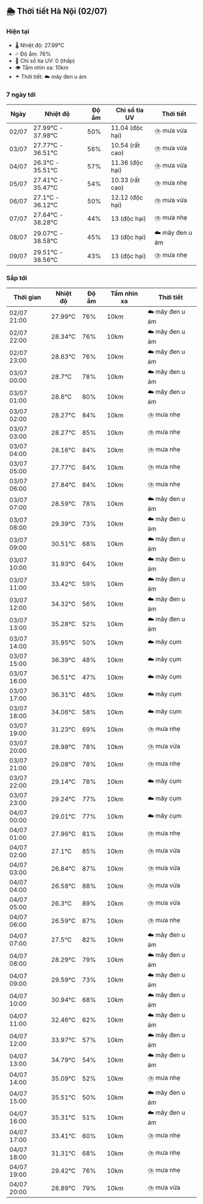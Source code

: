 ## 🌦️ Thời tiết Hà Nội (02/07)

### Hiện tại

- 🌡️ Nhiệt độ: 27.99℃
- 💦 Độ ẩm: 76%
- 🌟 Chỉ số tia UV: 0 (thấp)
- 👁️ Tầm nhìn xa: 10km
- ☂️ Thời tiết: ☁️ mây đen u ám

### 7 ngày tới

| Ngày | Nhiệt độ | Độ ẩm | Chỉ số tia UV | Thời tiết |
| --- | --- | --- | --- | --- |
| 02/07 | 27.99℃ - 37.98℃ | 50% | 11.04 (độc hại) | ⛈️ mưa vừa |
| 03/07 | 27.77℃ - 36.51℃ | 56% | 10.54 (rất cao) | ⛈️ mưa vừa |
| 04/07 | 26.3℃ - 35.51℃ | 57% | 11.36 (độc hại) | ⛈️ mưa vừa |
| 05/07 | 27.41℃ - 35.47℃ | 54% | 10.33 (rất cao) | ⛈️ mưa nhẹ |
| 06/07 | 27.1℃ - 36.12℃ | 50% | 12.12 (độc hại) | ⛈️ mưa vừa |
| 07/07 | 27.64℃ - 38.28℃ | 44% | 13 (độc hại) | ⛈️ mưa nhẹ |
| 08/07 | 29.07℃ - 38.58℃ | 45% | 13 (độc hại) | ☁️ mây đen u ám |
| 09/07 | 29.51℃ - 38.56℃ | 43% | 13 (độc hại) | ⛈️ mưa nhẹ |

### Sắp tới

| Thời gian | Nhiệt độ | Độ ẩm | Tầm nhìn xa | Thời tiết |
| --- | --- | --- | --- | --- |
| 02/07 21:00 | 27.99℃ | 76% | 10km | ☁️ mây đen u ám |
| 02/07 22:00 | 28.34℃ | 76% | 10km | ☁️ mây đen u ám |
| 02/07 23:00 | 28.63℃ | 76% | 10km | ☁️ mây đen u ám |
| 03/07 00:00 | 28.7℃ | 78% | 10km | ☁️ mây đen u ám |
| 03/07 01:00 | 28.6℃ | 80% | 10km | ☁️ mây đen u ám |
| 03/07 02:00 | 28.27℃ | 84% | 10km | ⛈️ mưa nhẹ |
| 03/07 03:00 | 28.27℃ | 85% | 10km | ⛈️ mưa nhẹ |
| 03/07 04:00 | 28.16℃ | 84% | 10km | ⛈️ mưa nhẹ |
| 03/07 05:00 | 27.77℃ | 84% | 10km | ⛈️ mưa nhẹ |
| 03/07 06:00 | 27.84℃ | 84% | 10km | ⛈️ mưa nhẹ |
| 03/07 07:00 | 28.59℃ | 78% | 10km | ☁️ mây đen u ám |
| 03/07 08:00 | 29.39℃ | 73% | 10km | ☁️ mây đen u ám |
| 03/07 09:00 | 30.51℃ | 68% | 10km | ☁️ mây đen u ám |
| 03/07 10:00 | 31.93℃ | 64% | 10km | ☁️ mây đen u ám |
| 03/07 11:00 | 33.42℃ | 59% | 10km | ☁️ mây đen u ám |
| 03/07 12:00 | 34.32℃ | 56% | 10km | ☁️ mây đen u ám |
| 03/07 13:00 | 35.28℃ | 52% | 10km | ☁️ mây đen u ám |
| 03/07 14:00 | 35.95℃ | 50% | 10km | ☁️ mây cụm |
| 03/07 15:00 | 36.39℃ | 48% | 10km | ☁️ mây cụm |
| 03/07 16:00 | 36.51℃ | 47% | 10km | ☁️ mây cụm |
| 03/07 17:00 | 36.31℃ | 48% | 10km | ☁️ mây cụm |
| 03/07 18:00 | 34.06℃ | 58% | 10km | ☁️ mây cụm |
| 03/07 19:00 | 31.23℃ | 69% | 10km | ⛈️ mưa nhẹ |
| 03/07 20:00 | 28.98℃ | 78% | 10km | ⛈️ mưa vừa |
| 03/07 21:00 | 29.08℃ | 78% | 10km | ⛈️ mưa nhẹ |
| 03/07 22:00 | 29.14℃ | 78% | 10km | ☁️ mây cụm |
| 03/07 23:00 | 29.24℃ | 77% | 10km | ☁️ mây cụm |
| 04/07 00:00 | 29.01℃ | 77% | 10km | ☁️ mây cụm |
| 04/07 01:00 | 27.96℃ | 81% | 10km | ⛈️ mưa nhẹ |
| 04/07 02:00 | 27.1℃ | 85% | 10km | ⛈️ mưa vừa |
| 04/07 03:00 | 26.84℃ | 87% | 10km | ⛈️ mưa vừa |
| 04/07 04:00 | 26.58℃ | 88% | 10km | ⛈️ mưa vừa |
| 04/07 05:00 | 26.3℃ | 89% | 10km | ⛈️ mưa vừa |
| 04/07 06:00 | 26.59℃ | 87% | 10km | ⛈️ mưa nhẹ |
| 04/07 07:00 | 27.5℃ | 82% | 10km | ☁️ mây đen u ám |
| 04/07 08:00 | 28.29℃ | 79% | 10km | ☁️ mây đen u ám |
| 04/07 09:00 | 29.59℃ | 73% | 10km | ☁️ mây đen u ám |
| 04/07 10:00 | 30.94℃ | 68% | 10km | ☁️ mây đen u ám |
| 04/07 11:00 | 32.46℃ | 62% | 10km | ☁️ mây đen u ám |
| 04/07 12:00 | 33.97℃ | 57% | 10km | ☁️ mây đen u ám |
| 04/07 13:00 | 34.79℃ | 54% | 10km | ☁️ mây đen u ám |
| 04/07 14:00 | 35.09℃ | 52% | 10km | ⛈️ mưa nhẹ |
| 04/07 15:00 | 35.51℃ | 50% | 10km | ☁️ mây đen u ám |
| 04/07 16:00 | 35.31℃ | 51% | 10km | ☁️ mây đen u ám |
| 04/07 17:00 | 33.41℃ | 60% | 10km | ⛈️ mưa nhẹ |
| 04/07 18:00 | 31.31℃ | 68% | 10km | ⛈️ mưa nhẹ |
| 04/07 19:00 | 29.42℃ | 76% | 10km | ⛈️ mưa nhẹ |
| 04/07 20:00 | 28.89℃ | 79% | 10km | ⛈️ mưa vừa |
